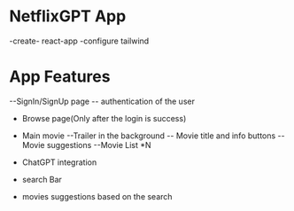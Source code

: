 # NetflixGPT App
 -create- react-app
 -configure tailwind


 # App Features
--SignIn/SignUp page
 -- authentication of the user
 
 - Browse page(Only after the login is success)
  - Main movie
   --Trailer in the background
   -- Movie title and info buttons
-- Movie suggestions
 --Movie List *N 

- ChatGPT integration
 - search Bar
 - movies suggestions based on the search
